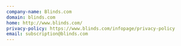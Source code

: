 ```yaml
---
company-name: Blinds.com
domain: blinds.com
home: http://www.blinds.com/
privacy-policy: https://www.blinds.com/infopage/privacy-policy
email: subscription@blinds.com
---
```




